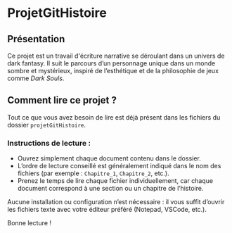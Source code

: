 # ProjetGitHistoire

## Présentation

Ce projet est un travail d'écriture narrative se déroulant dans un univers de dark fantasy. Il suit le parcours d’un personnage unique dans un monde sombre et mystérieux, inspiré de l’esthétique et de la philosophie de jeux comme *Dark Souls*.

## Comment lire ce projet ?

Tout ce que vous avez besoin de lire est déjà présent dans les fichiers du dossier `projetGitHistoire`.

### Instructions de lecture :

- Ouvrez simplement chaque document contenu dans le dossier.
- L’ordre de lecture conseillé est généralement indiqué dans le nom des fichiers (par exemple : `Chapitre_1`, `Chapitre_2`, etc.).
- Prenez le temps de lire chaque fichier individuellement, car chaque document correspond à une section ou un chapitre de l’histoire.

Aucune installation ou configuration n’est nécessaire : il vous suffit d’ouvrir les fichiers texte avec votre éditeur préféré (Notepad, VSCode, etc.).

Bonne lecture !
